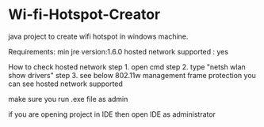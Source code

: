 # Wi-fi-Hotspot-Creator

java project to create wifi hotspot in windows machine.

Requirements:
  min jre version:1.6.0
  hosted network supported : yes

How to check hosted network
  step 1. open cmd
  step 2. type "netsh wlan show drivers"
  step 3. see below 802.11w management frame protection you can see hosted network supported
  
make sure you run .exe file as admin

if you are opening project in IDE then open IDE as administrator
